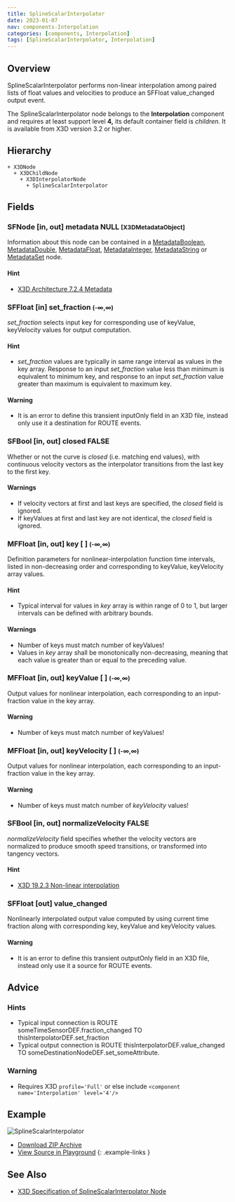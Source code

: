 ```yaml
---
title: SplineScalarInterpolator
date: 2023-01-07
nav: components-Interpolation
categories: [components, Interpolation]
tags: [SplineScalarInterpolator, Interpolation]
---
```

<style>
.post h3 {
  word-spacing: 0.2em;
}
</style>

## Overview

SplineScalarInterpolator performs non-linear interpolation among paired lists of float values and velocities to produce an SFFloat value_changed output event.

The SplineScalarInterpolator node belongs to the **Interpolation** component and requires at least support level **4,** its default container field is *children.* It is available from X3D version 3.2 or higher.

## Hierarchy

```
+ X3DNode
  + X3DChildNode
    + X3DInterpolatorNode
      + SplineScalarInterpolator
```

## Fields

### SFNode [in, out] **metadata** NULL <small>[X3DMetadataObject]</small>

Information about this node can be contained in a [MetadataBoolean](/x_ite/components/core/metadataboolean/), [MetadataDouble](/x_ite/components/core/metadatadouble/), [MetadataFloat](/x_ite/components/core/metadatafloat/), [MetadataInteger](/x_ite/components/core/metadatainteger/), [MetadataString](/x_ite/components/core/metadatastring/) or [MetadataSet](/x_ite/components/core/metadataset/) node.

#### Hint

- [X3D Architecture 7.2.4 Metadata](https://www.web3d.org/specifications/X3Dv4/ISO-IEC19775-1v4-IS/Part01/components/core.html#Metadata)

### SFFloat [in] **set_fraction** <small>(-∞,∞)</small>

*set_fraction* selects input key for corresponding use of keyValue, keyVelocity values for output computation.

#### Hint

- *set_fraction* values are typically in same range interval as values in the key array. Response to an input *set_fraction* value less than minimum is equivalent to minimum key, and response to an input *set_fraction* value greater than maximum is equivalent to maximum key.

#### Warning

- It is an error to define this transient inputOnly field in an X3D file, instead only use it a destination for ROUTE events.

### SFBool [in, out] **closed** FALSE

Whether or not the curve is *closed* (i.e. matching end values), with continuous velocity vectors as the interpolator transitions from the last key to the first key.

#### Warnings

- If velocity vectors at first and last keys are specified, the *closed* field is ignored.
- If keyValues at first and last key are not identical, the *closed* field is ignored.

### MFFloat [in, out] **key** [ ] <small>(-∞,∞)</small>

Definition parameters for nonlinear-interpolation function time intervals, listed in non-decreasing order and corresponding to keyValue, keyVelocity array values.

#### Hint

- Typical interval for values in *key* array is within range of 0 to 1, but larger intervals can be defined with arbitrary bounds.

#### Warnings

- Number of keys must match number of keyValues!
- Values in *key* array shall be monotonically non-decreasing, meaning that each value is greater than or equal to the preceding value.

### MFFloat [in, out] **keyValue** [ ] <small>(-∞,∞)</small>

Output values for nonlinear interpolation, each corresponding to an input-fraction value in the key array.

#### Warning

- Number of keys must match number of keyValues!

### MFFloat [in, out] **keyVelocity** [ ] <small>(-∞,∞)</small>

Output values for nonlinear interpolation, each corresponding to an input-fraction value in the key array.

#### Warning

- Number of keys must match number of *keyVelocity* values!

### SFBool [in, out] **normalizeVelocity** FALSE

*normalizeVelocity* field specifies whether the velocity vectors are normalized to produce smooth speed transitions, or transformed into tangency vectors.

#### Hint

- [X3D 19.2.3 Non-linear interpolation](https://www.web3d.org/specifications/X3Dv4/ISO-IEC19775-1v4-IS/Part01/components/interpolators.html#NonlinearInterpolation)

### SFFloat [out] **value_changed**

Nonlinearly interpolated output value computed by using current time fraction along with corresponding key, keyValue and keyVelocity values.

#### Warning

- It is an error to define this transient outputOnly field in an X3D file, instead only use it a source for ROUTE events.

## Advice

### Hints

- Typical input connection is ROUTE someTimeSensorDEF.fraction_changed TO thisInterpolatorDEF.set_fraction
- Typical output connection is ROUTE thisInterpolatorDEF.value_changed TO someDestinationNodeDEF.set_someAttribute.

### Warning

- Requires X3D `profile='Full'` or else include `<component name='Interpolation' level='4'/>`

## Example

<x3d-canvas class="xr-button-br" src="https://create3000.github.io/media/examples/Interpolation/SplineScalarInterpolator/SplineScalarInterpolator.x3d" contentScale="auto" update="auto">
  <img src="https://create3000.github.io/media/examples/Interpolation/SplineScalarInterpolator/screenshot.avif" alt="SplineScalarInterpolator"/>
</x3d-canvas>

- [Download ZIP Archive](https://create3000.github.io/media/examples/Interpolation/SplineScalarInterpolator/SplineScalarInterpolator.zip)
- [View Source in Playground](/x_ite/playground/?url=https://create3000.github.io/media/examples/Interpolation/SplineScalarInterpolator/SplineScalarInterpolator.x3d)
{: .example-links }

## See Also

- [X3D Specification of SplineScalarInterpolator Node](https://www.web3d.org/documents/specifications/19775-1/V4.0/Part01/components/interpolators.html#SplineScalarInterpolator)
